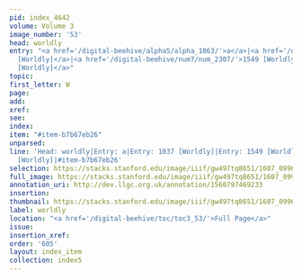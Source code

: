 ```yaml
---
pid: index_4642
volume: Volume 3
image_number: '53'
head: worldly
entry: "<a href='/digital-beehive/alpha5/alpha_1063/'>a</a>|<a href='/digital-beehive/num5/num_1386/'>1037
  [Worldly]</a>|<a href='/digital-beehive/num7/num_2307/'>1549 [Worldly]</a>|<a href='/digital-beehive/num11/num_3590/'>4919
  [Worldly]</a>"
topic:
first_letter: W
page:
add:
xref:
see:
index:
item: "#item-b7b67eb26"
unparsed:
line: 'Head: worldly|Entry: a|Entry: 1037 [Worldly]|Entry: 1549 [Worldly]|Entry: 4919
  [Worldly]|#item-b7b67eb26'
selection: https://stacks.stanford.edu/image/iiif/gw497tq8651/1607_0996/855,3095,687,150/full/0/default.jpg
full_image: https://stacks.stanford.edu/image/iiif/gw497tq8651/1607_0996/full/full/0/default.jpg
annotation_uri: http://dev.llgc.org.uk/annotation/1560797469233
insertion:
thumbnail: https://stacks.stanford.edu/image/iiif/gw497tq8651/1607_0996/855,3095,687,150/150,/0/default.jpg
label: worldly
location: "<a href='/digital-beehive/toc/toc3_53/'>Full Page</a>"
issue:
insertion_xref:
order: '605'
layout: index_item
collection: index5
---
```


